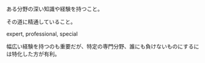ある分野の深い知識や経験を持つこと。

その道に精通していること。

expert, professional, special

幅広い経験を持つのも重要だが、特定の専門分野、誰にも負けないものにするには特化した方が有利。

